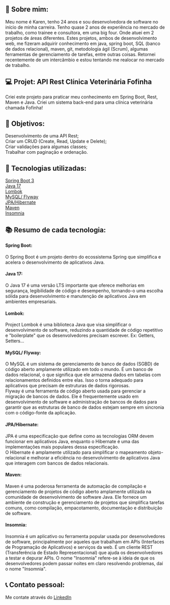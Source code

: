 ## 👩 Sobre mim: 
Meu nome é Karen, tenho 24 anos e sou desenvolvedora de software no início de minha carreira. Tenho quase 2 anos de experiência no mercado de trabalho, como trainee e consultora, em uma big four.
Onde atuei em 2 projetos de áreas diferentes. Estes projetos, ambos de desenvolvimento web, me fizeram adquirir conhecimento em java, spring boot, SQL (banco de dados relacional), maven, git,
metodologia ágil (Scrum), algumas ferramentas de gerenciamento de tarefas, entre outras coisas. Retornei recentemente de um intercâmbio e estou tentando me realocar no mercado de trabalho.

## 💻 Projet: API Rest Clínica Veterinária Fofinha
Criei este projeto para praticar meu conhecimento em Spring Boot, Rest, Maven e Java. Criei um sistema back-end para uma clínica veterinária chamada Fofinha!

## 📑 Objetivos:
Desenvolvimento de uma API Rest;<br>
Criar um CRUD (Create, Read, Update e Delete);<br>
Criar validações para algumas classes;<br>
Trabalhar com paginação e ordenação.

## 📎 Tecnologias utilizadas:
[Spring Boot 3](#SpringBoot)<br>
[Java 17](#Java17)<br>
[Lombok](#Lombok)<br>
[MySQL/ Flyway](#MySQL_Flyway)<br>
[JPA/Hibernate](#JPA_Hibernate)<br>
[Maven](#Maven)<br>
[Insomnia](#Insomnia)<br>

## 📚 Resumo de cada tecnologia:

#### <a name="SpringBoot"></a>Spring Boot: 
O Spring Boot é um projeto dentro do ecossistema Spring que simplifica e acelera o desenvolvimento de aplicativos Java.

#### <a name="Java17"></a>Java 17:
O Java 17 é uma versão LTS importante que oferece melhorias em segurança, legibilidade de código e desempenho, tornando-o uma escolha sólida para desenvolvimento e manutenção de aplicativos Java em 
ambientes empresariais.

#### <a name="Lombok"></a>Lombok:
Project Lombok é uma biblioteca Java que visa simplificar o desenvolvimento de software, reduzindo a quantidade de código repetitivo e "boilerplate" que os desenvolvedores precisam escrever. 
Ex: Getters, Setters...

#### <a name="MySQL_Flyway"></a>MySQL/ Flyway:
O MySQL é um sistema de gerenciamento de banco de dados (SGBD) de código aberto amplamente utilizado em todo o mundo. É um banco de dados relacional, o que significa que ele armazena dados em tabelas 
com relacionamentos definidos entre elas. Isso o torna adequado para aplicativos que precisam de estruturas de dados rigorosas. <br>
Flyway é uma ferramenta de código aberto usada para gerenciar a migração de bancos de dados. Ele é frequentemente usado em desenvolvimento de software e administração de bancos de dados para garantir 
que as estruturas de banco de dados estejam sempre em sincronia com o código-fonte da aplicação.

#### <a name="JPA_Hibernate"></a>JPA/Hibernate:
JPA é uma especificação que define como as tecnologias ORM devem funcionar em aplicativos Java, enquanto o Hibernate é uma das implementações mais populares dessa especificação. <br>
O Hibernate é amplamente utilizado para simplificar o mapeamento objeto-relacional e melhorar a eficiência no desenvolvimento de aplicativos Java que interagem com bancos de dados relacionais.

#### <a name="Maven"></a>Maven:
Maven é uma poderosa ferramenta de automação de compilação e gerenciamento de projetos de código aberto amplamente utilizada na comunidade de desenvolvimento de software Java. Ele fornece um ambiente 
de construção e gerenciamento de projetos que simplifica tarefas comuns, como compilação, empacotamento, documentação e distribuição de software.

#### <a name="Insomnia"></a>Insomnia:
Insomnia é um aplicativo ou ferramenta popular usada por desenvolvedores de software, principalmente por aqueles que trabalham em APIs (Interfaces de Programação de Aplicativos) e serviços da web. 
É um cliente REST (Transferência de Estado Representacional) que ajuda os desenvolvedores a testar e depurar APIs. O nome "Insomnia" refere-se à ideia de que os desenvolvedores podem passar noites em 
claro resolvendo problemas, daí o nome "Insomnia".

## 📞 Contato pessoal:
Me contate através do [LinkedIn](https://www.linkedin.com/in/karenlbarcelos)
